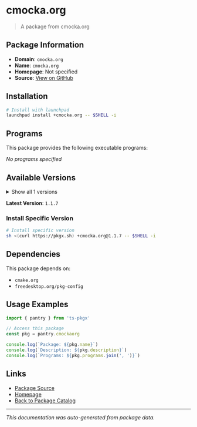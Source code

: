 # cmocka.org

> A package from cmocka.org

## Package Information

- **Domain**: `cmocka.org`
- **Name**: `cmocka.org`
- **Homepage**: Not specified
- **Source**: [View on GitHub](https://github.com/pkgxdev/pantry/tree/main/projects/cmocka.org/package.yml)

## Installation

```bash
# Install with launchpad
launchpad install +cmocka.org -- $SHELL -i
```

## Programs

This package provides the following executable programs:

*No programs specified*

## Available Versions

<details>
<summary>Show all 1 versions</summary>

- `1.1.7`

</details>

**Latest Version**: `1.1.7`

### Install Specific Version

```bash
# Install specific version
sh <(curl https://pkgx.sh) +cmocka.org@1.1.7 -- $SHELL -i
```

## Dependencies

This package depends on:

- `cmake.org`
- `freedesktop.org/pkg-config`

## Usage Examples

```typescript
import { pantry } from 'ts-pkgx'

// Access this package
const pkg = pantry.cmockaorg

console.log(`Package: ${pkg.name}`)
console.log(`Description: ${pkg.description}`)
console.log(`Programs: ${pkg.programs.join(', ')}`)
```

## Links

- [Package Source](https://github.com/pkgxdev/pantry/tree/main/projects/cmocka.org/package.yml)
- [Homepage](#)
- [Back to Package Catalog](../package-catalog.md)

---

*This documentation was auto-generated from package data.*
